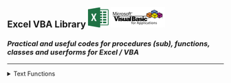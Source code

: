 ## Excel VBA Library  ![Excel](images/ms_excel.png?raw=true)  ![VBA](images/vba.png?raw=true)
### *Practical and useful codes for procedures (sub), functions, classes and userforms for Excel / VBA*
***
<details>
  <summary>Text Functions</summary>
  <blockquote>
    <ul>
      <li>
        <a href="https://github.com/Maux" title="Fx_Count_Occurrences" alt="Fx_Count_Occurrences">Fx_Count_Occurrences</a><br>Returns a Long specifying the number of occurrences of a string within another. Comparison mode available for distinction or not between uppercase and lowercase.
      </li>
      <li>
        Fx_Count_Words<br>Returns the number of words in a text, using the standard delimiter (space) between words.
      </li>
    </ul>
  </blockquote>
</details>
